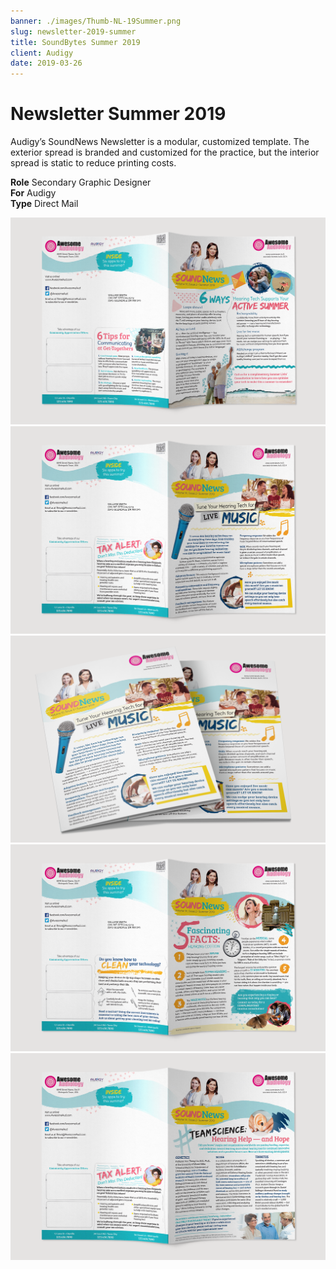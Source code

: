 ```yaml
---
banner: ./images/Thumb-NL-19Summer.png
slug: newsletter-2019-summer
title: SoundBytes Summer 2019
client: Audigy
date: 2019-03-26
---
```


# Newsletter Summer 2019

Audigy’s SoundNews Newsletter is a modular, customized template. The exterior spread is branded and customized for the practice, but the interior spread is static to reduce printing costs.

**Role** Secondary Graphic Designer  
**For** Audigy  
**Type** Direct Mail

![](./images/Pieces-NL-19Summer-01.png "Exterior spread including front & back article")  
![](./images/Pieces-NL-19Summer-03.png "Exterior spread including front & back article")  
![](./images/Pieces-NL-19Summer-05.png)  
![](./images/Pieces-NL-19Summer-02.png "Exterior spread including front & back article")  
![](./images/Pieces-NL-19Summer-04.png "Exterior spread including front & back article")
